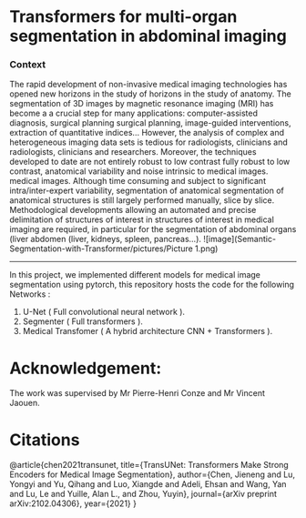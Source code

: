 # Transformers for multi-organ segmentation in abdominal imaging

### Context
The rapid development of non-invasive medical imaging technologies has opened new horizons in the study of
horizons in the study of anatomy. The segmentation of 3D images by magnetic resonance imaging (MRI) has become a
a crucial step for many applications: computer-assisted diagnosis, surgical planning
surgical planning, image-guided interventions, extraction of quantitative indices...
However, the analysis of complex and heterogeneous imaging data sets is tedious for radiologists, clinicians and
radiologists, clinicians and researchers. Moreover, the techniques developed to date are not entirely robust to low contrast
fully robust to low contrast, anatomical variability and noise intrinsic to medical images.
medical images. Although time consuming and subject to significant intra/inter-expert variability, segmentation of anatomical
segmentation of anatomical structures is still largely performed manually, slice by slice.
Methodological developments allowing an automated and precise delimitation of structures of interest in
structures of interest in medical imaging are required, in particular for the segmentation of abdominal organs (liver
abdomen (liver, kidneys, spleen, pancreas...).
![image](Semantic-Segmentation-with-Transformer/pictures/Picture 1.png)


----
In this project, we implemented different models for medical image segmentation using pytorch, this repository hosts the code for the following Networks :
1. U-Net ( Full convolutional neural network ).
2. Segmenter ( Full transformers ).
3. Medical Transfomer ( A hybrid architecture CNN + Transformers ). 


# Acknowledgement:
The work was supervised by Mr Pierre-Henri Conze and Mr Vincent Jaouen.

# Citations

@article{chen2021transunet,
  title={TransUNet: Transformers Make Strong Encoders for Medical Image Segmentation},
  author={Chen, Jieneng and Lu, Yongyi and Yu, Qihang and Luo, Xiangde and Adeli, Ehsan and Wang, Yan and Lu, Le and Yuille, Alan L., and Zhou, Yuyin},
  journal={arXiv preprint arXiv:2102.04306},
  year={2021}
}
